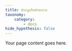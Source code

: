 ```yaml
---
title: ตัวกฎหรือตัวสภาวะ
taxonomy:
    category:
        - docs
hide_hypothesis: false
---
```


Your page content goes here.